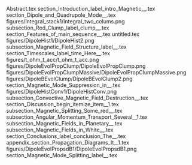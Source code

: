 Abstract.tex
section_Introduction_label_intro_Magnetic__.tex
section_Dipole_and_Quadrupole_Mode__.tex
figures/integral_stack1/integral_two_colums.png
subsection_Red_Clump_label_clump__.tex
section_Features_of_main_sequence__.tex
untitled.tex
figures/DipoleHist1/DipoleHist2.png
subsection_Magnetic_Field_Structure_label__.tex
section_Timescales_label_time_Here__.tex
figures/t_ohm_t_acc/t_ohm_t_acc.png
figures/DipoleEvolPropClump/DipoleEvolPropClump.png
figures/DipoleEvolPropClumpMassive/DipoleEvolPropClumpMassive.png
figures/DipoleBEvolClump/DipoleBEvolClump2.png
section_Magnetic_Mode_Suppression_in__.tex
figures/DipoleHistConv1/DipoleHistConv.png
subsection_Convective_Magnetic_Field_Destruction__.tex
section_Discussion_begin_itemize_item__1.tex
subsection_Magnetic_Splitting_Some_red__.tex
subsection_Angular_Momentum_Transport_Several__1.tex
subsection_Magnetic_Fields_in_Planetary__.tex
subsection_Magnetic_Fields_in_White__.tex
section_Conclusions_label_conclusion_The__.tex
appendix_section_Propagation_Diagrams_It__1.tex
figures/DipoleEvolPropsdB1/DipoleEvolPropsdB1.png
section_Magnetic_Mode_Splitting_label__.tex